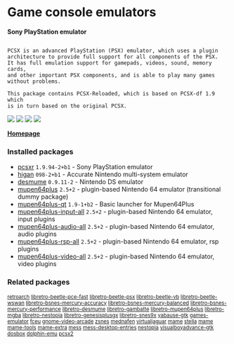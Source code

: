 # Game console emulators

__Sony PlayStation emulator__

```

PCSX is an advanced PlayStation (PSX) emulator, which uses a plugin
architecture to provide full support for all components of the PSX.
It has full emulation support for gamepads, videos, sound, memory cards,
and other important PSX components, and is able to play many games
without problems.

This package contains PCSX-Reloaded, which is based on PCSX-df 1.9 which
is in turn based on the original PCSX.

```

[![](https://screenshots.debian.net/thumbnail-with-version/pcsxr/9001)](https://screenshots.debian.net/screenshot-with-version/pcsxr/9001)
[![](https://screenshots.debian.net/thumbnail-with-version/higan/9001)](https://screenshots.debian.net/screenshot-with-version/higan/9001)
[![](https://screenshots.debian.net/thumbnail-with-version/desmume/9001)](https://screenshots.debian.net/screenshot-with-version/desmume/9001)
[![](https://screenshots.debian.net/thumbnail-with-version/mupen64plus/9001)](https://screenshots.debian.net/screenshot-with-version/mupen64plus/9001)



**[Homepage](http://pcsxr.codeplex.com/)**

### Installed packages

* [pcsxr](https://packages.debian.org/stretch/pcsxr) `1.9.94-2+b1` - Sony PlayStation emulator
* [higan](https://packages.debian.org/stretch/higan) `098-2+b1` - Accurate Nintendo multi-system emulator
* [desmume](https://packages.debian.org/stretch/desmume) `0.9.11-2` - Nintendo DS emulator
* [mupen64plus](https://packages.debian.org/stretch/mupen64plus) `2.5+2` - plugin-based Nintendo 64 emulator (transitional dummy package)
* [mupen64plus-qt](https://packages.debian.org/stretch/mupen64plus-qt) `1.9-1+b2` - Basic launcher for Mupen64Plus
* [mupen64plus-input-all](https://packages.debian.org/stretch/mupen64plus-input-all) `2.5+2` - plugin-based Nintendo 64 emulator, input plugins
* [mupen64plus-audio-all](https://packages.debian.org/stretch/mupen64plus-audio-all) `2.5+2` - plugin-based Nintendo 64 emulator, audio plugins
* [mupen64plus-rsp-all](https://packages.debian.org/stretch/mupen64plus-rsp-all) `2.5+2` - plugin-based Nintendo 64 emulator, rsp plugins
* [mupen64plus-video-all](https://packages.debian.org/stretch/mupen64plus-video-all) `2.5+2` - plugin-based Nintendo 64 emulator, video plugins

### Related packages

<sub> [retroarch](https://packages.debian.org/stretch/retroarch) [libretro-beetle-pce-fast](https://packages.debian.org/stretch/libretro-beetle-pce-fast) [libretro-beetle-psx](https://packages.debian.org/stretch/libretro-beetle-psx) [libretro-beetle-vb](https://packages.debian.org/stretch/libretro-beetle-vb) [libretro-beetle-wswan](https://packages.debian.org/stretch/libretro-beetle-wswan) [libretro-bsnes-mercury-accuracy](https://packages.debian.org/stretch/libretro-bsnes-mercury-accuracy) [libretro-bsnes-mercury-balanced](https://packages.debian.org/stretch/libretro-bsnes-mercury-balanced) [libretro-bsnes-mercury-performance](https://packages.debian.org/stretch/libretro-bsnes-mercury-performance) [libretro-desmume](https://packages.debian.org/stretch/libretro-desmume) [libretro-gambatte](https://packages.debian.org/stretch/libretro-gambatte) [libretro-mupen64plus](https://packages.debian.org/stretch/libretro-mupen64plus) [libretro-mgba](https://packages.debian.org/stretch/libretro-mgba) [libretro-nestopia](https://packages.debian.org/stretch/libretro-nestopia) [libretro-genesisplusgx](https://packages.debian.org/stretch/libretro-genesisplusgx) [libretro-snes9x](https://packages.debian.org/stretch/libretro-snes9x) [yabause-gtk](https://packages.debian.org/stretch/yabause-gtk) [games-emulator](https://packages.debian.org/stretch/games-emulator) [fceu](https://packages.debian.org/stretch/fceu) [gnome-video-arcade](https://packages.debian.org/stretch/gnome-video-arcade) [zsnes](https://packages.debian.org/stretch/zsnes) [mednafen](https://packages.debian.org/stretch/mednafen) [virtualjaguar](https://packages.debian.org/stretch/virtualjaguar) [mame](https://packages.debian.org/stretch/mame) [stella](https://packages.debian.org/stretch/stella) [mame](https://packages.debian.org/stretch/mame) [mame-tools](https://packages.debian.org/stretch/mame-tools) [mame-extra](https://packages.debian.org/stretch/mame-extra) [mess](https://packages.debian.org/stretch/mess) [mess-desktop-entries](https://packages.debian.org/stretch/mess-desktop-entries) [nestopia](https://packages.debian.org/stretch/nestopia) [visualboyadvance-gtk](https://packages.debian.org/stretch/visualboyadvance-gtk) [dosbox](https://packages.debian.org/stretch/dosbox) [dolphin-emu](https://packages.debian.org/stretch/dolphin-emu) [pcsx2](https://packages.debian.org/stretch/pcsx2)  </sub>
